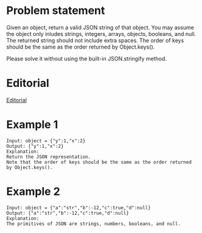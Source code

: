 # Problem statement

Given an object, return a valid JSON string of that object. You may assume the object only inludes strings, integers, arrays, objects, booleans, and null. The returned string should not include extra spaces. The order of keys should be the same as the order returned by Object.keys().

Please solve it without using the built-in JSON.stringify method.

# Editorial

[Editorial](https://leetcode.com/problems/convert-object-to-json-string/editorial/?utm_campaign=DailyD18&utm_medium=Email&utm_source=Daily&gio_link_id=woVyOn5P)

# Example 1

```JS
Input: object = {"y":1,"x":2}
Output: {"y":1,"x":2}
Explanation:
Return the JSON representation.
Note that the order of keys should be the same as the order returned by Object.keys().
```

# Example 2

```JS
Input: object = {"a":"str","b":-12,"c":true,"d":null}
Output: {"a":"str","b":-12,"c":true,"d":null}
Explanation:
The primitives of JSON are strings, numbers, booleans, and null.
```

